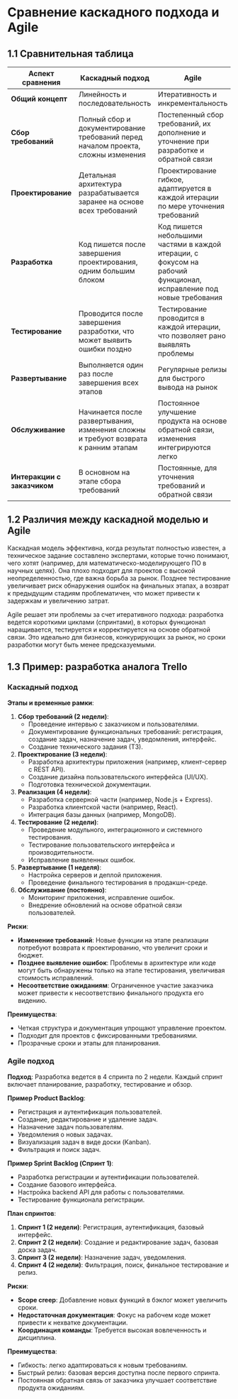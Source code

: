 # Сравнение каскадного подхода и Agile

## 1.1 Сравнительная таблица

| Аспект сравнения        | Каскадный подход                                      | Agile                                              |
|-------------------------|-------------------------------------------------------|----------------------------------------------------|
| **Общий концепт**       | Линейность и последовательность                      | Итеративность и инкрементальность                  |
| **Сбор требований**     | Полный сбор и документирование требований перед началом проекта, сложны изменения | Постепенный сбор требований, их дополнение и уточнение при разработке и обратной связи |
| **Проектирование**      | Детальная архитектура разрабатывается заранее на основе всех требований | Проектирование гибкое, адаптируется в каждой итерации по мере уточнения требований |
| **Разработка**          | Код пишется после завершения проектирования, одним большим блоком | Код пишется небольшими частями в каждой итерации, с фокусом на рабочий функционал, исправление под новые требования |
| **Тестирование**        | Проводится после завершения разработки, что может выявить ошибки поздно | Тестирование проводится в каждой итерации, что позволяет рано выявлять проблемы |
| **Развертывание**       | Выполняется один раз после завершения всех этапов     | Регулярные релизы для быстрого вывода на рынок     |
| **Обслуживание**        | Начинается после развертывания, изменения сложны и требуют возврата к ранним этапам | Постоянное улучшение продукта на основе обратной связи, изменения интегрируются легко |
| **Интеракции с заказчиком** | В основном на этапе сбора требований               | Постоянные, для уточнения требований и обратной связи |

## 1.2 Различия между каскадной моделью и Agile

Каскадная модель эффективна, когда результат полностью известен, а техническое задание составлено экспертами, которые точно понимают, чего хотят (например, для математическо-моделирующего ПО в научных целях). Она плохо подходит для проектов с высокой неопределенностью, где важна борьба за рынок. Позднее тестирование увеличивает риск обнаружения ошибок на финальных этапах, а возврат к предыдущим стадиям проблематичен, что может привести к задержкам и увеличению затрат.

Agile решает эти проблемы за счет итеративного подхода: разработка ведется короткими циклами (спринтами), в которых функционал наращивается, тестируется и корректируется на основе обратной связи. Это идеально для бизнесов, конкурирующих за рынок, но сроки разработки могут быть менее предсказуемыми.

## 1.3 Пример: разработка аналога Trello

### Каскадный подход

**Этапы и временные рамки**:
1. **Сбор требований (2 недели)**:
   - Проведение интервью с заказчиком и пользователями.
   - Документирование функциональных требований: регистрация, создание задач, назначение задач, уведомления, интерфейс.
   - Создание технического задания (ТЗ).
2. **Проектирование (3 недели)**:
   - Разработка архитектуры приложения (например, клиент-сервер с REST API).
   - Создание дизайна пользовательского интерфейса (UI/UX).
   - Подготовка технической документации.
3. **Реализация (4 недели)**:
   - Разработка серверной части (например, Node.js + Express).
   - Разработка клиентской части (например, React).
   - Интеграция базы данных (например, MongoDB).
4. **Тестирование (2 недели)**:
   - Проведение модульного, интеграционного и системного тестирования.
   - Тестирование пользовательского интерфейса и производительности.
   - Исправление выявленных ошибок.
5. **Развертывание (1 неделя)**:
   - Настройка серверов и деплой приложения.
   - Проведение финального тестирования в продакшн-среде.
6. **Обслуживание (постоянно)**:
   - Мониторинг приложения, исправление ошибок.
   - Внедрение обновлений на основе обратной связи пользователей.

**Риски**:
- **Изменение требований**: Новые функции на этапе реализации потребуют возврата к проектированию, что увеличит сроки и бюджет.
- **Позднее выявление ошибок**: Проблемы в архитектуре или коде могут быть обнаружены только на этапе тестирования, увеличивая стоимость исправлений.
- **Несоответствие ожиданиям**: Ограниченное участие заказчика может привести к несоответствию финального продукта его видению.

**Преимущества**:
- Четкая структура и документация упрощают управление проектом.
- Подходит для проектов с фиксированными требованиями.
- Прозрачные сроки и этапы для планирования.

### Agile подход

**Подход**:
Разработка ведется в 4 спринта по 2 недели. Каждый спринт включает планирование, разработку, тестирование и обзор.

**Пример Product Backlog**:
- Регистрация и аутентификация пользователей.
- Создание, редактирование и удаление задач.
- Назначение задач пользователям.
- Уведомления о новых задачах.
- Визуализация задач в виде доски (Kanban).
- Фильтрация и поиск задач.

**Пример Sprint Backlog (Спринт 1)**:
- Разработка регистрации и аутентификации пользователей.
- Создание базового интерфейса.
- Настройка backend API для работы с пользователями.
- Тестирование функционала регистрации.

**План спринтов**:
1. **Спринт 1 (2 недели)**: Регистрация, аутентификация, базовый интерфейс.
2. **Спринт 2 (2 недели)**: Создание и редактирование задач, базовая доска задач.
3. **Спринт 3 (2 недели)**: Назначение задач, уведомления.
4. **Спринт 4 (2 недели)**: Фильтрация, поиск, финальное тестирование и релиз.

**Риски**:
- **Scope creep**: Добавление новых функций в бэклог может увеличить сроки.
- **Недостаточная документация**: Фокус на рабочем коде может привести к нехватке документации.
- **Координация команды**: Требуется высокая вовлеченность и дисциплина.

**Преимущества**:
- Гибкость: легко адаптироваться к новым требованиям.
- Быстрый релиз: базовая версия доступна после первого спринта.
- Постоянная обратная связь от заказчика улучшает соответствие продукта ожиданиям.